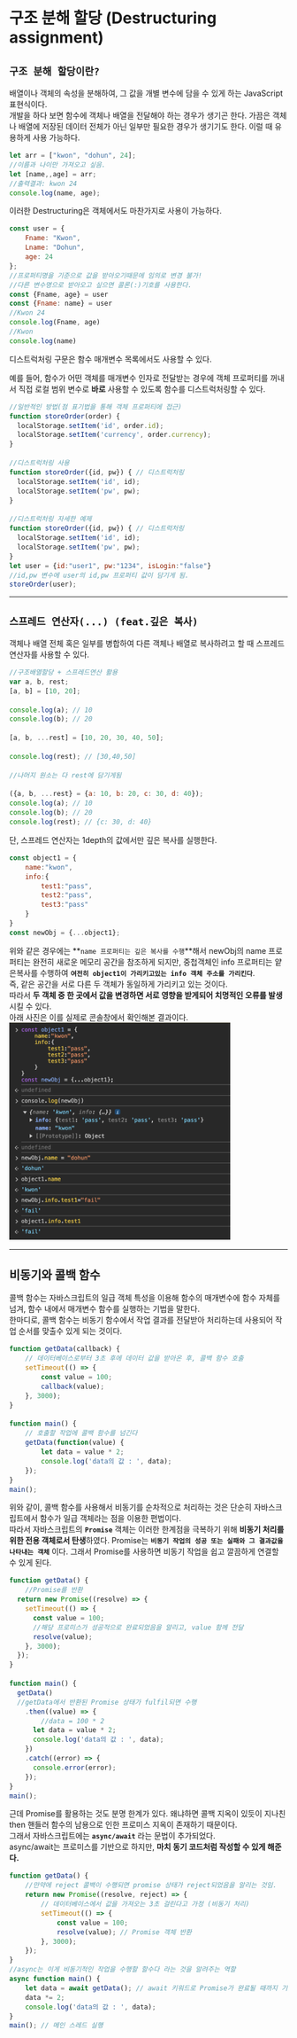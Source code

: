 # 구조 분해 할당 (Destructuring assignment)
## `구조 분해 할당이란?`
배열이나 객체의 속성을 분해하여, 그 값을 개별 변수에 담을 수 있게 하는 JavaScript 표현식이다.<br>
개발을 하다 보면 함수에 객체나 배열을 전달해야 하는 경우가 생기곤 한다. 가끔은 객체나 배열에 저장된 데이터 전체가 아닌 일부만 필요한 경우가 생기기도 한다. 이럴 때 유용하게 사용 가능하다.

```javascript
let arr = ["kwon", "dohun", 24];
//이름과 나이만 가져오고 싶음.
let [name,,age] = arr;
//출력결과: kwon 24
console.log(name, age);
```

이러한 Destructuring은 객체에서도 마찬가지로 사용이 가능하다.

```javascript
const user = {
    Fname: "Kwon",
    Lname: "Dohun",
    age: 24
};
//프로퍼티명을 기준으로 값을 받아오기때문에 임의로 변경 불가!
//다른 변수명으로 받아오고 싶으면 콜론(:)기호를 사용한다.
const {Fname, age} = user
const {Fname: name} = user
//Kwon 24
console.log(Fname, age)
//Kwon
console.log(name)
```
디스트럭처링 구문은 함수 매개변수 목록에서도 사용할 수 있다.

예를 들어, 함수가 어떤 객체를 매개변수 인자로 전달받는 경우에 객체 프로퍼티를 꺼내서 직접 로컬 범위 변수로 **바로** 사용할 수 있도록 함수를 디스트럭처링할 수 있다.
```javascript
//일반적인 방법(점 표기법을 통해 객체 프로퍼티에 접근)
function storeOrder(order) {
  localStorage.setItem('id', order.id);
  localStorage.setItem('currency', order.currency);
}

//디스트럭처링 사용
function storeOrder({id, pw}) { // 디스트럭처링
  localStorage.setItem('id', id);
  localStorage.setItem('pw', pw);
}

//디스트럭처링 자세한 예제
function storeOrder({id, pw}) { // 디스트럭처링
  localStorage.setItem('id', id);
  localStorage.setItem('pw', pw);
}
let user = {id:"user1", pw:"1234", isLogin:"false"}
//id,pw 변수에 user의 id,pw 프로퍼티 값이 담기게 됨.
storeOrder(user);
```
---
## `스프레드 연산자(...) (feat.깊은 복사)`
객체나 배열 전체 혹은 일부를 병합하여 다른 객체나 배열로 복사하려고 할 때 스프레드 연산자를 사용할 수 있다.<br>
```javascript
//구조배열할당 + 스프레드연산 활용
var a, b, rest;
[a, b] = [10, 20];

console.log(a); // 10
console.log(b); // 20

[a, b, ...rest] = [10, 20, 30, 40, 50];

console.log(rest); // [30,40,50]

//나머지 원소는 다 rest에 담기게됨

({a, b, ...rest} = {a: 10, b: 20, c: 30, d: 40});
console.log(a); // 10
console.log(b); // 20
console.log(rest); // {c: 30, d: 40}
```
단, 스프레드 연산자는 1depth의 값에서만 깊은 복사를 실행한다.<br>
```javascript
const object1 = {
    name:"kwon",
    info:{
        test1:"pass",
        test2:"pass",
        test3:"pass"
    }
}
const newObj = {...object1};
```
위와 같은 경우에는 **`name 프로퍼티는 깊은 복사를 수행`**해서 newObj의 name 프로퍼티는 완전히 새로운 메모리 공간을 참조하게 되지만, 중첩객체인 info 프로퍼티는 얕은복사를 수행하여 **`여전히 object1이 가리키고있는 info 객체 주소를 가리킨다`**.<br>
즉, 같은 공간을 서로 다른 두 객체가 동일하게 가리키고 있는 것이다.<br>
따라서 **두 객체 중 한 곳에서 값을 변경하면 서로 영향을 받게되어 치명적인 오류를 발생**시킬 수 있다.<br>
아래 사진은 이를 실제로 콘솔창에서 확인해본 결과이다.
<img src="./image.png" width="400px" height="auto">

---

## 비동기와 콜백 함수
콜백 함수는 자바스크립트의 일급 객체 특성을 이용해 함수의 매개변수에 함수 자체를 넘겨, 함수 내에서 매개변수 함수를 실행하는 기법을 말한다.<br>
한마디로, 콜백 함수는 비동기 함수에서 작업 결과를 전달받아 처리하는데 사용되어 작업 순서를 맞출수 있게 되는 것이다.
```javascript
function getData(callback) {
    // 데이터베이스로부터 3초 후에 데이터 값을 받아온 후, 콜백 함수 호출
    setTimeout(() => {
        const value = 100;
        callback(value);
    }, 3000);
}

function main() {
    // 호출할 작업에 콜백 함수를 넘긴다
    getData(function(value) {
        let data = value * 2;
        console.log('data의 값 : ', data);
    });
}
main();
```
위와 같이, 콜백 함수를 사용해서 비동기를 순차적으로 처리하는 것은 단순히 자바스크립트에서 함수가 일급 객체라는 점을 이용한 편법이다.<br>
따라서 자바스크립트의 **`Promise`** 객체는 이러한 한계점을 극복하기 위해 **비동기 처리를 위한 전용 객체로서 탄생**하였다. Promise는 **`비동기 작업의 성공 또는 실패와 그 결과값을 나타내는 객체`** 이다. 그래서 Promise를 사용하면 비동기 작업을 쉽고 깔끔하게 연결할 수 있게 된다.

~~~javascript
function getData() {
    //Promise를 반환
  return new Promise((resolve) => {
    setTimeout(() => {
      const value = 100;
      //해당 프로미스가 성공적으로 완료되었음을 알리고, value 함께 전달
      resolve(value);
    }, 3000);
  });
}

function main() {
  getData()
  //getData에서 반환된 Promise 상태가 fulfil되면 수행
    .then((value) => {
        //data = 100 * 2
      let data = value * 2;
      console.log('data의 값 : ', data);
    })
    .catch((error) => {
      console.error(error);
    });
}
main();
~~~

근데 Promise를 활용하는 것도 분명 한계가 있다. 왜냐하면 콜백 지옥이 있듯이 지나친 then 핸들러 함수의 남용으로 인한 프로미스 지옥이 존재하기 때문이다.<br>
그래서 자바스크립트에는 **`async/await`** 라는 문법이 추가되었다.<br> async/await는 프로미스를 기반으로 하지만, **마치 동기 코드처럼 작성할 수 있게 해준다.** 

~~~javascript
function getData() {
    //만약에 reject 콜백이 수행되면 promise 상태가 reject되었음을 알리는 것임.
    return new Promise((resolve, reject) => {
        // 데이터베이스에서 값을 가져오는 3초 걸린다고 가정 (비동기 처리)
        setTimeout(() => {
            const value = 100;
            resolve(value); // Promise 객체 반환
        }, 3000);
    });
}
//async는 이게 비동기적인 작업을 수행할 할수다 라는 것을 알려주는 역할
async function main() {
    let data = await getData(); // await 키워드로 Promise가 완료될 때까지 기다린다
    data *= 2;
    console.log('data의 값 : ', data);
}
main(); // 메인 스레드 실행
~~~